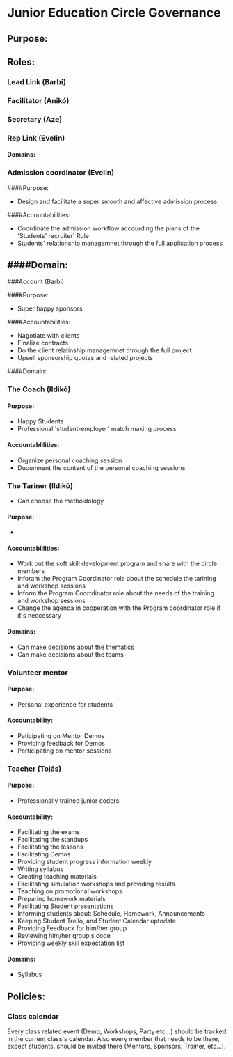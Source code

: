 # Junior Education Circle Governance

## Purpose:

## Roles:

### Lead Link (Barbi)
### Facilitator (Anikó)
### Secretary (Aze)
### Rep Link (Evelin)

#### Domains:

### Admission coordinator (Evelin)

####Purpose:
- Design and facilitate a super smooth and affective admission process

####Accountabilities:
- Coordinate the admission workflow accourding the  plans of the 'Students' recruiter' Role
- Students' relationship managemnet through the full application process

####Domain:
-

###Account (Barbi)

####Purpose:
- Super happy sponsors

####Accountabilities:
- Nagotiate with clients
- Finalize contracts
- Do the client relatinship managemnet through the full project
- Upsell sponsorship quotas and related projects

####Domain:


### The Coach (Ildikó)

#### Purpose:
- Happy Students
-  Professional 'student-employer' match making process

#### Accountablilities:
- Organize personal coaching session
- Ducumnent the content of the personal coaching sessions

### The Tariner (Ildikó)
- Can choose the metholdology

#### Purpose:
-

#### Accountablilities:

- Work out the soft skill development program and share with the circle members
- Inforam the Program Coordinator role about the schedule the tarining and workshop sessions
- Inform the Program Coorrdinator role about the needs of the training and workshop sessions
- Change the agenda in cooperation with the Program coordinator role if it's neccessary

#### Domains:
- Can make decisions about the thematics
- Can make decisions about the teams

### Volunteer mentor
#### Purpose:
 - Personal experience for students

#### Accountability:
 - Paticipating on Mentor Demos
 - Providing feedback for Demos
 - Participating on mentor sessions

### Teacher (Tojás)

#### Purpose:
- Professionally trained junior coders

#### Accountability:
- Facilitating the exams
- Facilitating the standups
- Facilitating the lessons
- Facilitating Demos
- Providing student progress information weekly
- Writing syllabus
- Creating teaching materials
- Facilitating simulation workshops and providing results
- Teaching on promotional workshops
- Preparing homework materials
- Facilitating Student presentations
- Informing students about: Schedule, Homework, Announcements
- Keeping Student Trello, and Student Calendar uptodate
- Providing Feedback for him/her group
- Reviewing him/her group's code
- Providing weekly skill expectation list

#### Domains:
- Syllabus

## Policies:
### Class calendar
Every class related event (Demo, Workshops, Party etc...) should be tracked in the current class's calendar. Also every member that needs to be there, expect students, should be invited there (Mentors, Sponsors, Trainer, etc...).
